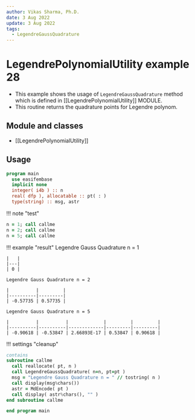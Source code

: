 ```yaml
---
author: Vikas Sharma, Ph.D.
date: 3 Aug 2022
update: 3 Aug 2022
tags:
  - LegendreGaussQuadrature
---
```


# LegendrePolynomialUtility example 28

- This example shows the usage of `LegendreGaussQuadrature` method which is defined in [[LegendrePolynomialUtility]] MODULE.
- This routine returns the quadrature points for Legendre polynom.

## Module and classes

- [[LegendrePolynomialUtility]]

## Usage

```fortran
program main
  use easifembase
  implicit none
  integer( i4b ) :: n
  real( dfp ), allocatable :: pt( : )
  type(string) :: msg, astr
```

!!! note "test"

```fortran
n = 1; call callme
n = 2; call callme
n = 5; call callme
```

!!! example "result"
Legendre Gauss Quadrature n = 1

    |   |
    |---|
    | 0 |

    Legendre Gauss Quadrature n = 2

    |          |         |
    |----------|---------|
    | -0.57735 | 0.57735 |

    Legendre Gauss Quadrature n = 5

    |          |          |             |         |         |
    |----------|----------|-------------|---------|---------|
    | -0.90618 | -0.53847 | 2.66893E-17 | 0.53847 | 0.90618 |

!!! settings "cleanup"

```fortran
contains
subroutine callme
  call reallocate( pt, n )
  call LegendreGaussQuadrature( n=n, pt=pt )
  msg = "Legendre Gauss Quadrature n = " // tostring( n )
  call display(msg%chars())
  astr = MdEncode( pt )
  call display( astr%chars(), "" )
end subroutine callme
```

```fortran
end program main
```
